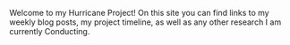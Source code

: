 Welcome to my Hurricane Project! On this site you can find links to my weekly blog posts, my project timeline, as well as any other research I am currently Conducting.
